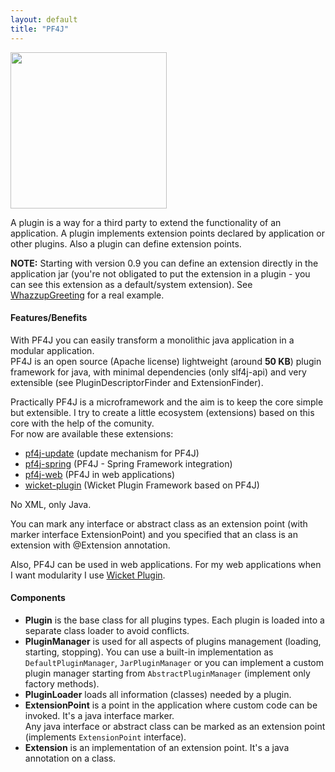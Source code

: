 ```yaml
---
layout: default
title: "PF4J"
---
```


<img src="{{ site.baseurl }}/pf4j-logo.svg" width="250"/>

A plugin is a way for a third party to extend the functionality of an application. A plugin implements extension points
declared by application or other plugins. Also a plugin can define extension points.  

**NOTE:** Starting with version 0.9 you can define an extension directly in the application jar (you're not obligated to put the extension in a plugin - you can see this extension as a default/system extension). See [WhazzupGreeting](https://github.com/srbala/srbala/blob/master/demo/app/src/main/java/org/srbala/demo/WhazzupGreeting.java) for a real example.
  
#### Features/Benefits

With PF4J you can easily transform a monolithic java application in a modular application.  
PF4J is an open source (Apache license) lightweight (around __50 KB__) plugin framework for java, with minimal dependencies (only slf4j-api) and very extensible (see PluginDescriptorFinder and ExtensionFinder).   

Practically PF4J is a microframework and the aim is to keep the core simple but extensible. I try to create a little ecosystem (extensions) based on this core with the help of the comunity.  
For now are available these extensions:

- [pf4j-update](https://github.com/srbala/pf4j-update) (update mechanism for PF4J)
- [pf4j-spring](https://github.com/srbala/pf4j-spring) (PF4J - Spring Framework integration)
- [pf4j-web](https://github.com/rmrodrigues/pf4j-web) (PF4J in web applications)
- [wicket-plugin](https://github.com/srbala/wicket-plugin) (Wicket Plugin Framework based on PF4J)

No XML, only Java.

You can mark any interface or abstract class as an extension point (with marker interface ExtensionPoint) and you specified that an class is an extension with @Extension annotation.

Also, PF4J can be used in web applications. For my web applications when I want modularity I use [Wicket Plugin](https://github.com/srbala/wicket-plugin).

#### Components

- **Plugin** is the base class for all plugins types. Each plugin is loaded into a separate class loader to avoid conflicts.
- **PluginManager** is used for all aspects of plugins management (loading, starting, stopping). You can use a built-in implementation as `DefaultPluginManager`, `JarPluginManager` or you can implement a custom plugin manager starting from `AbstractPluginManager` (implement only factory methods).
- **PluginLoader** loads all information (classes) needed by a plugin.
- **ExtensionPoint** is a point in the application where custom code can be invoked. It's a java interface marker.   
Any java interface or abstract class can be marked as an extension point (implements `ExtensionPoint` interface).
- **Extension** is an implementation of an extension point. It's a java annotation on a class.
